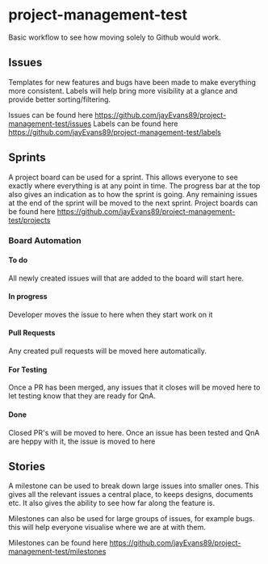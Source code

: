 # project-management-test

Basic workflow to see how moving solely to Github would work.

## Issues
Templates for new features and bugs have been made to make everything more consistent. Labels will help bring more visibility at a glance and provide better sorting/filtering.

Issues can be found here https://github.com/jayEvans89/project-management-test/issues
Labels can be found here https://github.com/jayEvans89/project-management-test/labels

## Sprints
A project board can be used for a sprint. This allows everyone to see exactly where everything is at any point in time. The progress bar at the top also gives an indication as to how the sprint is going. Any remaining issues at the end of the sprint will be moved to the next sprint.
Project boards can be found here https://github.com/jayEvans89/project-management-test/projects

### Board Automation
#### To do
All newly created issues will that are added to the board will start here.

#### In progress
Developer moves the issue to here when they start work on it

#### Pull Requests
Any created pull requests will be moved here automatically.

#### For Testing
Once a PR has been merged, any issues that it closes will be moved here to let testing know that they are ready for QnA.

#### Done
Closed PR's will be moved to here.
Once an issue has been tested and QnA are heppy with it, the issue is moved to here

## Stories
A milestone can be used to break down large issues into smaller ones. This gives all the relevant issues a central place, to keeps designs, documents etc.
It also gives the ability to see how far along the feature is.

Milestones can also be used for large groups of issues, for example bugs. this will help everyone visualise where we are at with them.

Milestones can be found here https://github.com/jayEvans89/project-management-test/milestones
